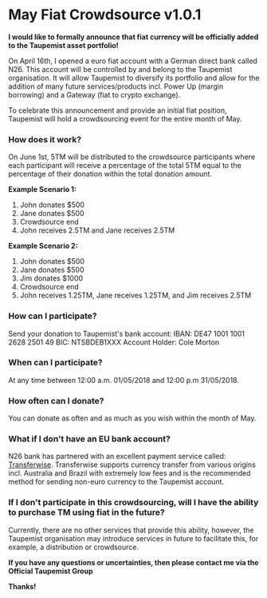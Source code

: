 # May Fiat Crowdsource v1.0.1

__I would like to formally announce that fiat currency will be officially added to the Taupemist asset portfolio!__

On April 16th, I opened a euro fiat account with a German direct bank called N26. This account will be controlled by and belong to the Taupemist organisation. It will allow Taupemist to diversify its portfolio and allow for the addition of many future services/products incl. Power Up (margin borrowing) and a Gateway (fiat to crypto exchange).

To celebrate this announcement and provide an initial fiat position, Taupemist will hold a crowdsourcing event for the entire month of May. 

### How does it work?
On June 1st, 5TM will be distributed to the crowdsource participants where each participant will receive a percentage of the total 5TM equal to the percentage of their donation within the total donation amount.

__Example Scenario 1:__
1. John donates $500
2. Jane donates $500
3. Crowdsource end
4. John receives 2.5TM and Jane receives 2.5TM

__Example Scenario 2:__
1. John donates $500
2. Jane donates $500
3. Jim donates $1000
4. Crowdsource end
5. John receives 1.25TM, Jane receives 1.25TM, and Jim receives 2.5TM

### How can I participate?
Send your donation to Taupemist's bank account:
IBAN: DE47 1001 1001 2628 2501 49
BIC: NTSBDEB1XXX
Account Holder: Cole Morton

### When can I participate?
At any time between 12:00 a.m. 01/05/2018 and 12:00 p.m 31/05/2018.

### How often can I donate?
You can donate as often and as much as you wish within the month of May.

### What if I don't have an EU bank account?
N26 bank has partnered with an excellent payment service called: [Transferwise](https://transferwise.com/). Transferwise supports currency transfer from various origins incl. Australia and Brazil with extremely low fees and is the recommended method for sending non-euro currency to the Taupemist account.

### If I don't participate in this crowdsourcing, will I have the ability to purchase TM using fiat in the future?
Currently, there are no other services that provide this ability, however, the Taupemist organisation may introduce services in future to facilitate this, for example, a distribution or crowdsource. 

**If you have any questions or uncertainties, then please contact me via the Official Taupemist Group**

**Thanks!**
